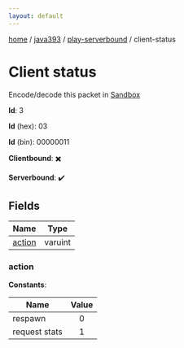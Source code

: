 ```yaml
---
layout: default
---
```


[home](/)  /  [java393](/protocol/java393)  /  [play-serverbound](/protocol/java393/play-serverbound)  /  client-status

# Client status

Encode/decode this packet in [Sandbox](../../../sandbox/java393#PlayServerbound.ClientStatus)

**Id**: 3

**Id** (hex): 03

**Id** (bin): 00000011

**Clientbound**: ✖️

**Serverbound**: ✔️

## Fields

Name | Type
---|---
[action](#action) | varuint

### action

**Constants**:

Name | Value
---|:---:
respawn | 0
request stats | 1
